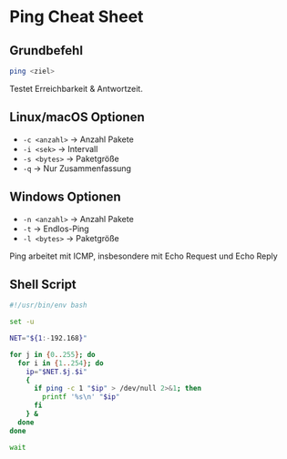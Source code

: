 # Ping Cheat Sheet

## Grundbefehl

```bash
ping <ziel>
```

Testet Erreichbarkeit & Antwortzeit.

## Linux/macOS Optionen

* `-c <anzahl>` → Anzahl Pakete
* `-i <sek>` → Intervall
* `-s <bytes>` → Paketgröße
* `-q` → Nur Zusammenfassung

## Windows Optionen

* `-n <anzahl>` → Anzahl Pakete
* `-t` → Endlos-Ping
* `-l <bytes>` → Paketgröße


Ping arbeitet mit ICMP, insbesondere mit Echo Request und Echo Reply

## Shell Script

```sh
#!/usr/bin/env bash

set -u

NET="${1:-192.168}"

for j in {0..255}; do
  for i in {1..254}; do
    ip="$NET.$j.$i"
    {
      if ping -c 1 "$ip" > /dev/null 2>&1; then
        printf '%s\n' "$ip"
      fi
    } &
  done
done

wait

```
